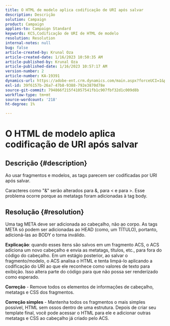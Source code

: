 ```yaml
---
title: O HTML de modelo aplica codificação de URI após salvar
description: Descrição
solution: Campaign
product: Campaign
applies-to: Campaign Standard
keywords: KCS,Codificação de URI de HTML de modelo
resolution: Resolution
internal-notes: null
bug: false
article-created-by: Krunal Oza
article-created-date: 1/16/2023 10:50:35 AM
article-published-by: Krunal Oza
article-published-date: 1/16/2023 10:57:17 AM
version-number: 2
article-number: KA-19391
dynamics-url: https://adobe-ent.crm.dynamics.com/main.aspx?forceUCI=1&pagetype=entityrecord&etn=knowledgearticle&id=7f34e194-8b95-ed11-aad1-6045bd006793
exl-id: 39f6157b-26a7-47b8-9388-792e3870d78e
source-git-commit: 794866f215f41057541fb1c907fbf32d1c009d8b
workflow-type: tm+mt
source-wordcount: '218'
ht-degree: 1%

---
```


# O HTML de modelo aplica codificação de URI após salvar

## Descrição {#description}


Ao usar fragmentos e modelos, as tags parecem ser codificadas por URI após salvar.

Caracteres como &quot;&amp;&quot; serão alterados para &amp;, para &lt; e para >. Esse problema ocorre porque as metatags foram adicionadas à tag body.


## Resolução {#resolution}


Uma tag META deve ser adicionada ao cabeçalho, não ao corpo. As tags META só podem ser adicionadas ao HEAD (como, um TÍTULO), portanto, adicioná-las ao BODY o torna inválido.

<b>Explicação</b>: quando esses itens são salvos em um fragmento ACS, o ACS adiciona um novo cabeçalho e envia as metatags, títulos, etc., para fora do código do cabeçalho. Em um estágio posterior, ao salvar o fragmento/modelo, o ACS analisa o HTML e tenta limpá-lo aplicando a codificação do URI ao que ele reconhece como valores de texto para exibição. Isso altera parte do código para que não possa ser renderizado como esperado.

<b>Correção</b> - Remove todos os elementos de informações de cabeçalho, metatags e CSS dos fragmentos.

<b>Correção simples</b> - Mantenha todos os fragmentos o mais simples possível, HTML sem ossos dentro de uma estrutura. Depois de criar seu template final, você pode acessar o HTML para ele e adicionar outras metatags e CSS ao cabeçalho já criado pelo ACS.
